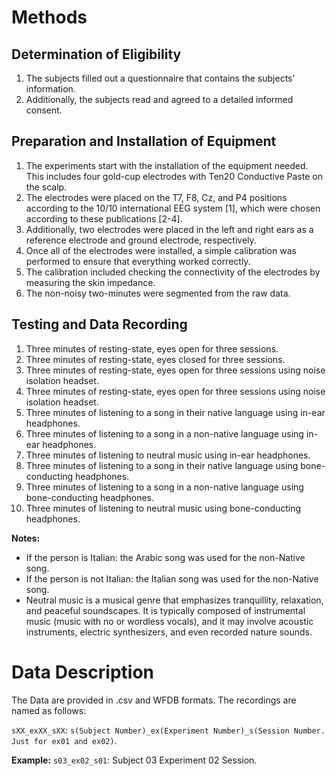 # Methods

## Determination of Eligibility

1. The subjects filled out a questionnaire that contains the subjects’ information.
2. Additionally, the subjects read and agreed to a detailed informed consent.

## Preparation and Installation of Equipment

1. The experiments start with the installation of the equipment needed. This includes four gold-cup electrodes with Ten20 Conductive Paste on the scalp.
2. The electrodes were placed on the T7, F8, Cz, and P4 positions according to the 10/10 international EEG system [1], which were chosen according to these publications [2-4].
3. Additionally, two electrodes were placed in the left and right ears as a reference electrode and ground electrode, respectively.
4. Once all of the electrodes were installed, a simple calibration was performed to ensure that everything worked correctly.
5. The calibration included checking the connectivity of the electrodes by measuring the skin impedance.
6. The non-noisy two-minutes were segmented from the raw data.

## Testing and Data Recording


1. Three minutes of resting-state, eyes open for three sessions.
2. Three minutes of resting-state, eyes closed for three sessions.
3. Three minutes of resting-state, eyes open for three sessions using noise isolation headset.
4. Three minutes of resting-state, eyes open for three sessions using noise isolation headset.
5. Three minutes of listening to a song in their native language using in-ear headphones.
6. Three minutes of listening to a song in a non-native language using in-ear headphones.
7. Three minutes of listening to neutral music using in-ear headphones.
8. Three minutes of listening to a song in their native language using bone-conducting headphones.
9. Three minutes of listening to a song in a non-native language using bone-conducting headphones.
10. Three minutes of listening to neutral music using bone-conducting headphones.

**Notes:**
- If the person is Italian: the Arabic song was used for the non-Native song.
- If the person is not Italian: the Italian song was used for the non-Native song.
- Neutral music is a musical genre that emphasizes tranquillity, relaxation, and peaceful soundscapes. It is typically composed of instrumental music (music with no or wordless vocals), and it may involve acoustic instruments, electric synthesizers, and even recorded nature sounds.

# Data Description

The Data are provided in .csv and WFDB formats. The recordings are named as follows:

`sXX_exXX_sXX`: `s(Subject Number)_ex(Experiment Number)_s(Session Number. Just for ex01 and ex02)`.

**Example:** `s03_ex02_s01`: Subject 03 Experiment 02 Session.